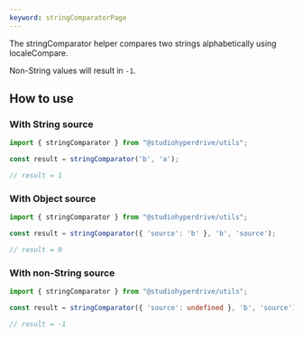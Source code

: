 ```yaml
---
keyword: stringComparatorPage
---
```


The stringComparator helper compares two strings alphabetically using localeCompare.

Non-String values will result in `-1`.

## How to use

### With String source
```typescript
import { stringComparator } from "@studiohyperdrive/utils";

const result = stringComparator('b', 'a');

// result = 1
```

### With Object source
```typescript
import { stringComparator } from "@studiohyperdrive/utils";

const result = stringComparator({ 'source': 'b' }, 'b', 'source');

// result = 0
```

### With non-String source
```typescript
import { stringComparator } from "@studiohyperdrive/utils";

const result = stringComparator({ 'source': undefined }, 'b', 'source');

// result = -1
```
